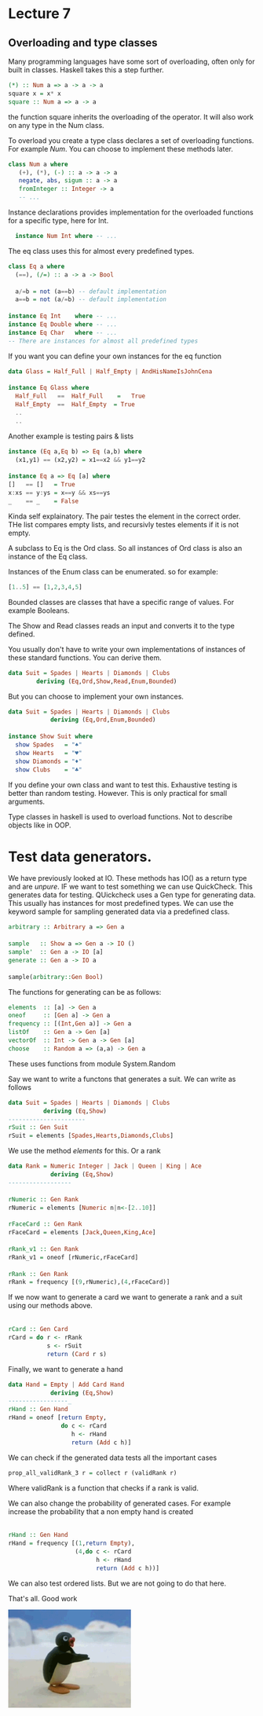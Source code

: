 # Lecture 7
## Overloading and type classes
Many programming languages have some sort of overloading, often only for built in classes. Haskell takes this a step further.

```haskell
(*) :: Num a => a -> a -> a
square x = x* x
square :: Num a => a -> a
```
the function square inherits the overloading of the operator. It will also work on any type in the Num class.

To overload you create a type class declares a set of overloading functions. For example *Num*. You can choose to implement these methods later.

```haskell
class Num a where
   (+), (*), (-) :: a -> a -> a
   negate, abs, sigum :: a -> a
   fromInteger :: Integer -> a
   -- ...
```
Instance declarations provides implementation for the overloaded functions for a specific type, here for Int.
```haskell
  instance Num Int where -- ...
```
The eq class uses this for almost every predefined types.

```haskell
class Eq a where
  (==), (/=) :: a -> a -> Bool

  a/=b = not (a==b) -- default implementation
  a==b = not (a/=b) -- default implementation

instance Eq Int    where -- ...
instance Eq Double where -- ...
instance Eq Char   where -- ...
-- There are instances for almost all predefined types

```
If you want you can define your own instances for the eq function
```haskell
data Glass = Half_Full | Half_Empty | AndHisNameIsJohnCena

instance Eq Glass where
  Half_Full   ==  Half_Full    =   True
  Half_Empty  ==  Half_Empty  = True
  ..
  ..
```

Another example is testing pairs & lists
```haskell
instance (Eq a,Eq b) => Eq (a,b) where
  (x1,y1) == (x2,y2) = x1==x2 && y1==y2

instance Eq a => Eq [a] where
[]   == []   = True
x:xs == y:ys = x==y && xs==ys
_    == _    = False
```

Kinda self explainatory. The pair testes the element in the correct order. THe list compares empty lists, and recursivly testes elements if it is not empty.

A subclass to Eq is the Ord class. So all instances of Ord class is also an instance of the Eq class.

Instances of the  Enum class can be enumerated. so for example:
```haskell
[1..5] == [1,2,3,4,5]
```
Bounded classes are classes that have a specific range of values. For example Booleans.

The Show and Read classes reads an input and converts it to the type defined.

You usually don't have to write your own implementations of instances of these standard functions. You can derive them.
```haskell
data Suit = Spades | Hearts | Diamonds | Clubs
        deriving (Eq,Ord,Show,Read,Enum,Bounded)
```
But you can choose to implement your own instances.
```haskell
data Suit = Spades | Hearts | Diamonds | Clubs
            deriving (Eq,Ord,Enum,Bounded)

instance Show Suit where
  show Spades   = "♠"
  show Hearts   = "♥"
  show Diamonds = "♦"
  show Clubs    = "♣"
  ```

If you define your own class and want to test this. Exhaustive testing is better than random testing. However. This is only practical for small arguments.


Type classes in haskell is used to overload functions. Not to describe objects like in OOP.

# Test data generators.
We have previously looked at IO. These methods has IO() as a return type and are *unpure*.
IF we want to test something we can use QuickCheck. This generates data for testing. QUickcheck uses a Gen type for generating data. This usually has instances for most predefined types. We can use the keyword sample for sampling generated data via a predefined class.
```haskell
arbitrary :: Arbitrary a => Gen a

sample   :: Show a => Gen a -> IO ()
sample'  :: Gen a -> IO [a]
generate :: Gen a -> IO a

sample(arbitrary::Gen Bool)
```
The functions for generating can be as follows:
```haskell
elements  :: [a] -> Gen a
oneof     :: [Gen a] -> Gen a
frequency :: [(Int,Gen a)] -> Gen a
listOf    :: Gen a -> Gen [a]
vectorOf  :: Int -> Gen a -> Gen [a]
choose    :: Random a => (a,a) -> Gen a
```
These uses functions from module System.Random

Say we want to write a functons that generates a suit. We can write as follows
```haskell
data Suit = Spades | Hearts | Diamonds | Clubs
          deriving (Eq,Show)
----------------------
rSuit :: Gen Suit
rSuit = elements [Spades,Hearts,Diamonds,Clubs]
```
We use the method *elements* for this.
Or a rank
```haskell
data Rank = Numeric Integer | Jack | Queen | King | Ace
            deriving (Eq,Show)
------------------

rNumeric :: Gen Rank
rNumeric = elements [Numeric n|n<-[2..10]]

rFaceCard :: Gen Rank
rFaceCard = elements [Jack,Queen,King,Ace]

rRank_v1 :: Gen Rank
rRank_v1 = oneof [rNumeric,rFaceCard]

rRank :: Gen Rank
rRank = frequency [(9,rNumeric),(4,rFaceCard)]
```

If we now want to generate a card we want to generate a rank and a suit using our methods above.
```haskell

rCard :: Gen Card
rCard = do r <- rRank
           s <- rSuit
           return (Card r s)
```
Finally, we want to generate a hand
```haskell
data Hand = Empty | Add Card Hand
            deriving (Eq,Show)
-----------------_
rHand :: Gen Hand
rHand = oneof [return Empty,
               do c <- rCard
                  h <- rHand
                  return (Add c h)]
```
We can check if the generated data tests all the important cases
```haskell
prop_all_validRank_3 r = collect r (validRank r)
```
Where validRank is a function that checks if a rank is valid.

We can also change the probability of generated cases. For example increase
the probability that a non empty hand is created
```haskell

rHand :: Gen Hand
rHand = frequency [(1,return Empty),
                   (4,do c <- rCard
                         h <- rHand
                         return (Add c h))]
```
We can also test ordered lists. But we are not going to do that here. 



That's all. Good work

![](images/pingu.gif)
